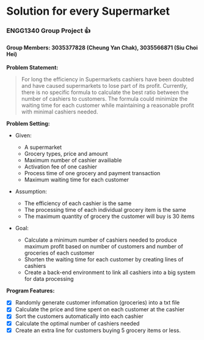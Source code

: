 # Solution for every Supermarket
### ENGG1340 Group Project :+1:
#### Group Members: 3035377828 (Cheung Yan Chak), 3035566871 (Siu Choi Hei)

**Problem Statement:**
> For long the efficiency in Supermarkets cashiers have been doubted and have caused supermarkets to lose part of its profit. Currently, there is no specific formula to calculate the best ratio between the number of cashiers to customers. The formula could minimize the waiting time for each customer while maintaining a reasonable profit with minimal cashiers needed.

**Problem Setting:**
- Given:
  - A supermarket
  - Grocery types, price and amount
  - Maximum number of cashier availiable
  - Activation fee of one cashier
  - Process time of one grocery and payment transaction
  - Maximum waiting time for each customer
  
- Assumption:
  - The efficiency of each cashier is the same
  - The processing time of each individual grocery item is the same
  - The maximum quantity of grocery the customer will buy is 30 items

- Goal:
  - Calculate a minimum number of cashiers needed to produce maximum profit based on number of customers and number of groceries of each customer
  - Shorten the waiting time for each customer by creating lines of cashiers
  - Create a back-end environment to link all cashiers into a big system for data processing


**Program Features:**
- [x] Randomly generate customer infomation (groceries) into a txt file 
- [x] Calculate the price and time spent on each customer at the cashier
- [x] Sort the customers automatically into each cashier
- [x] Calculate the optimal number of cashiers needed 
- [x] Create an extra line for customers buying 5 grocery items or less.